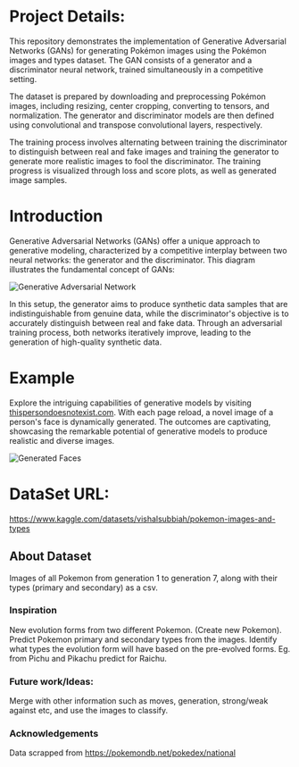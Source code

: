 # Project Details:

This repository demonstrates the implementation of Generative Adversarial Networks (GANs) for generating Pokémon images using the Pokémon images and types dataset. The GAN consists of a generator and a discriminator neural network, trained simultaneously in a competitive setting.

The dataset is prepared by downloading and preprocessing Pokémon images, including resizing, center cropping, converting to tensors, and normalization. The generator and discriminator models are then defined using convolutional and transpose convolutional layers, respectively.

The training process involves alternating between training the discriminator to distinguish between real and fake images and training the generator to generate more realistic images to fool the discriminator. The training progress is visualized through loss and score plots, as well as generated image samples.

# Introduction

Generative Adversarial Networks (GANs) offer a unique approach to generative modeling, characterized by a competitive interplay between two neural networks: the generator and the discriminator. This diagram illustrates the fundamental concept of GANs:

![Generative Adversarial Network](https://i.imgur.com/6NMdO9u.png)

In this setup, the generator aims to produce synthetic data samples that are indistinguishable from genuine data, while the discriminator's objective is to accurately distinguish between real and fake data. Through an adversarial training process, both networks iteratively improve, leading to the generation of high-quality synthetic data.

# Example

Explore the intriguing capabilities of generative models by visiting [thispersondoesnotexist.com](https://thispersondoesnotexist.com). With each page reload, a novel image of a person's face is dynamically generated. The outcomes are captivating, showcasing the remarkable potential of generative models to produce realistic and diverse images.

![Generated Faces](https://imgix.bustle.com/inverse/4b/17/8f/0e/cf91/4506/99c7/e6a491c5d4ac/these-people-are-not-real--they-were-produced-by-our-generator-that-allows-control-over-different-a.png)



# DataSet URL: 

https://www.kaggle.com/datasets/vishalsubbiah/pokemon-images-and-types

## About Dataset

Images of all Pokemon from generation 1 to generation 7, along with their types (primary and secondary) as a csv.

### Inspiration
New evolution forms from two different Pokemon. (Create new Pokemon). Predict Pokemon primary and secondary types from the images. Identify what types the evolution form will have based on the pre-evolved forms. Eg. from Pichu and Pikachu predict for Raichu.

### Future work/Ideas:

Merge with other information such as moves, generation, strong/weak against etc, and use the images to classify.

### Acknowledgements

Data scrapped from https://pokemondb.net/pokedex/national


